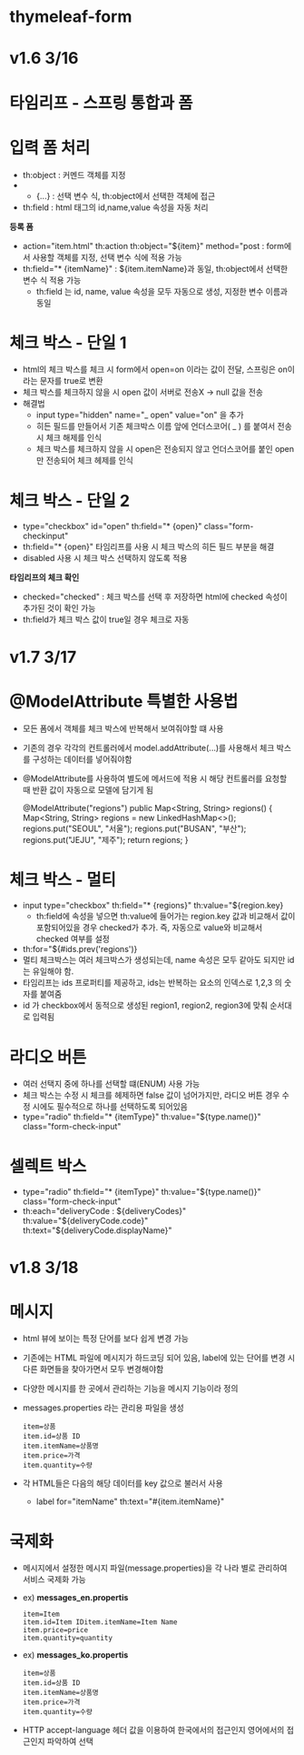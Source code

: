 # thymeleaf-form
# v1.6 3/16
# 타임리프 - 스프링 통합과 폼
# 입력 폼 처리
- th:object : 커멘드 객체를 지정
- * {...} : 선택 변수 식, th:object에서 선택한 객체에 접근
- th:field : html 태그의 id,name,value 속성을 자동 처리

**등록 폼** 
- action="item.html" th:action th:object="${item}" method="post : form에서 사용할 객체를 지정, 선택 변수 식에 적용 가능
- th:field="* {itemName}" : ${item.itemName}과 동일, th:object에서 선택한 변수 식 적용 가능
  - th:field 는 id, name, value 속성을 모두 자동으로 생성, 지정한 변수 이름과 동일

# 체크 박스 - 단일 1
- html의 체크 박스를 체크 시 form에서 open=on 이라는 값이 전달, 스프링은 on이라는 문자를 true로 변환
- 체크 박스를 체크하지 않을 시 open 값이 서버로 전송X -> null 값을 전송
- 해결법
  - input type="hidden" name="_ open" value="on" 을 추가
  - 히든 필드를 만들어서 기존 체크박스 이름 앞에 언더스코어( _ ) 를 붙여서 전송 시 체크 해제를 인식
  - 체크 박스를 체크하지 않을 시 open은 전송되지 않고 언더스코어를 붙인 open만 전송되어 체크 헤제를 인식

# 체크 박스 - 단일 2
- type="checkbox" id="open" th:field="* {open}" class="form-checkinput"
- th:field="* {open}" 타임리프를 사용 시 체크 박스의 히든 필드 부분을 해결
- disabled 사용 시 체크 박스 선택하지 않도록 적용

**타임리프의 체크 확인**
- checked="checked" : 체크 박스를 선택 후 저장하면 html에 checked 속성이 추가된 것이 확인 가능
- th:field가 체크 박스 값이 true일 경우 체크로 자동 

# v1.7 3/17
# @ModelAttribute 특별한 사용법
- 모든 폼에서 객체를 체크 박스에 반복해서 보여줘야할 떄 사용
- 기존의 경우 각각의 컨트롤러에서 model.addAttribute(...)를 사용해서 체크 박스를 구성하는 데이터를 넣어줘야함
- @ModelAttribute를 사용하여 별도에 메서드에 적용 시 해당 컨트롤러를 요청할 때 반환 값이 자동으로 모델에 담기게 됨

    @ModelAttribute("regions")
    public Map<String, String> regions() {
     Map<String, String> regions = new LinkedHashMap<>();
     regions.put("SEOUL", "서울");
     regions.put("BUSAN", "부산");
     regions.put("JEJU", "제주");
     return regions;
    }
    
# 체크 박스 - 멀티
- input type="checkbox" th:field="* {regions}" th:value="${region.key}
  - th:field에 속성을 넣으면 th:value에 들어가는 region.key 값과 비교해서 값이 포함되어있을 경우 checked가 추가. 즉, 자동으로 value와 비교해서 checked 여부를 설정
-  th:for="${#ids.prev('regions')}
  - 멀티 체크박스는 여러 체크박스가 생성되는데, name 속성은 모두 같아도 되지만 id는 유일해야 함.
  - 타임리프는 ids 프로퍼티를 제공하고, ids는 반복하는 요소의 인덱스로 1,2,3 의 숫자를 붙여줌
- id 가 checkbox에서 동적으로 생성된 region1, region2, region3에 맞춰 순서대로 입력됨

# 라디오 버튼
- 여러 선택지 중에 하나를 선택할 떄(ENUM) 사용 가능
- 체크 박스는 수정 시 체크를 헤제하면 false 값이 넘어가지만, 라디오 버튼 경우 수정 시에도 필수적으로 하나를 선택하도록 되어있음
- type="radio" th:field="* {itemType}" th:value="${type.name()}" class="form-check-input"

# 셀렉트 박스
- type="radio" th:field="* {itemType}" th:value="${type.name()}" class="form-check-input"
- th:each="deliveryCode : ${deliveryCodes}" th:value="${deliveryCode.code}" th:text="${deliveryCode.displayName}"

# v1.8 3/18
# 메시지
- html 뷰에 보이는 특정 단어를 보다 쉽게 변경 가능
- 기존에는 HTML 파일에 메시지가 하드코딩 되어 있음, label에 있는 단어를 변경 시 다른 화면들을 찾아가면서 모두 변경해야함
- 다양한 메시지를 한 곳에서 관리하는 기능을 메시지 기능이라 정의
- messages.properties 라는 관리용 파일을 생성

      item=상품
      item.id=상품 ID
      item.itemName=상품명
      item.price=가격
      item.quantity=수량
      
- 각 HTML들은 다음의 해당 데이터를 key 값으로 불러서 사용
  - label for="itemName" th:text="#{item.itemName}"

# 국제화
- 메시지에서 설정한 메시지 파일(message.properties)을 각 나라 별로 관리하여 서비스 국제화 가능
- ex) **messages_en.propertis**

      item=Item
      item.id=Item IDitem.itemName=Item Name
      item.price=price
      item.quantity=quantity
      
- ex) **messages_ko.propertis**

      item=상품
      item.id=상품 ID
      item.itemName=상품명
      item.price=가격
      item.quantity=수량
      
- HTTP accept-language 헤더 값을 이용하여 한국에서의 접근인지 영어에서의 접근인지 파악하여 선택
